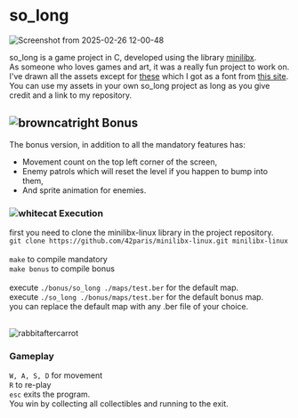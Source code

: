 # so_long

![Screenshot from 2025-02-26 12-00-48](https://github.com/user-attachments/assets/70eedb71-b744-4306-a3af-b11031d7ac3f)

so_long is a game project in C, developed using the library [minilibx](https://github.com/42Paris/minilibx-linux).<br>
As someone who loves games and art, it was a really fun project to work on.<br>
I've drawn all the assets except for [these](./bonus/counter_img) which I got as a font from [this site](https://fontmeme.com/pixel-fonts/).<br>
You can use my assets in your own so_long project as long as you give credit and a link to my repository.<br>

## ![browncatright](https://github.com/user-attachments/assets/6177aecf-4905-4eae-b3be-8b725d97ac7c) Bonus

The bonus version, in addition to all the mandatory features has:<br>
- Movement count on the top left corner of the screen,<br>
- Enemy patrols which will reset the level if you happen to bump into them,<br>
- And sprite animation for enemies.<br>

### ![whitecat](https://github.com/user-attachments/assets/ccc8cdbd-36a1-42fa-86c6-069e47ae2c05) Execution
first you need to clone the minilibx-linux library in the project repository.<br>
`git clone https://github.com/42paris/minilibx-linux.git minilibx-linux`<br><br>
`make` to compile mandatory<br>
`make bonus` to compile bonus<br><br>
execute `./bonus/so_long ./maps/test.ber` for the default map.<br>
execute `./so_long ./bonus/maps/test.ber` for the default bonus map.<br>
you can replace the default map with any .ber file of your choice.<br><br>

![rabbitaftercarrot](https://github.com/user-attachments/assets/3cd58d3e-a04a-4183-bf6c-1d1793e6bfd3)

### Gameplay

`W, A, S, D` for movement<br>
`R` to re-play<br>
`esc` exits the program.<br>
You win by collecting all collectibles and running to the exit.<br>
